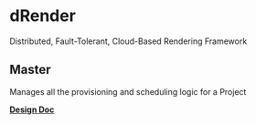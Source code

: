 # dRender
Distributed, Fault-Tolerant, Cloud-Based Rendering Framework

## Master
Manages all the provisioning and scheduling logic for a Project

**[Design Doc](https://drive.google.com/file/d/19QcAuQxPrApUH8HqWqDiIzZbXChsqNHu/view?usp=sharing)**
